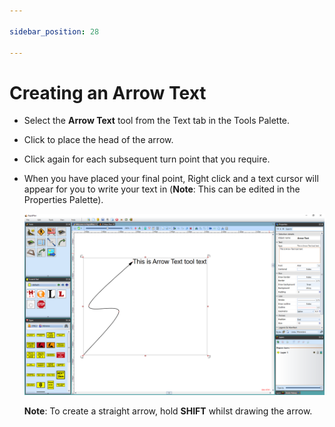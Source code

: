 ```yaml
---

sidebar_position: 28

---
```

# Creating an Arrow Text 

 - Select the **Arrow Text** tool from the Text tab in the Tools Palette.
 - Click to place the head of the arrow.
 - Click again for each subsequent turn point that you require.
 - When you have placed your final point, Right click and a text cursor will appear for you to write your text in (**Note**: This can be edited in the Properties Palette).

    ![Adding_Text_to_the_Text_Arrow](./assets/Adding_Text_to_the_Text_Arrow.png)

    **Note**: To create a straight arrow, hold **SHIFT** whilst drawing the arrow.